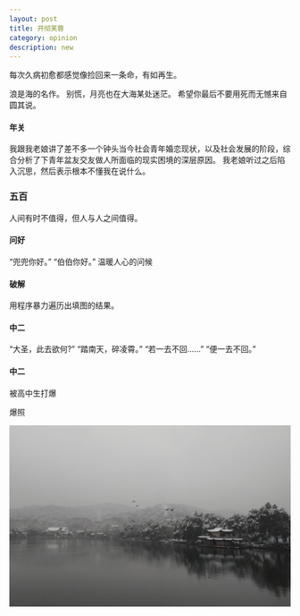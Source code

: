 ```yaml
---
layout: post
title: 开彻芙蓉
category: opinion
description: new
---
```



每次久病初愈都感觉像捡回来一条命，有如再生。


浪是海的名作。
别慌，月亮也在大海某处迷茫。
希望你最后不要用死而无憾来自圆其说。

#### 年关
我跟我老娘讲了差不多一个钟头当今社会青年婚恋现状，以及社会发展的阶段，综合分析了下青年盆友交友做人所面临的现实困境的深层原因。
我老娘听过之后陷入沉思，然后表示根本不懂我在说什么。

### 五百

人间有时不值得，但人与人之间值得。

#### 问好
“兜兜你好。”
“伯伯你好。”
温暖人心的问候


#### 破解
用程序暴力遍历出填图的结果。

#### 中二
“大圣，此去欲何?” 
“踏南天，碎凌霄。”
“若一去不回……” 
“便一去不回。”

#### 中二
被高中生打爆

爆照



<div id="transform0">
<div class="inner">
<img src="/images/lakesnow.jpg" alt="Nature">
</div>
</div>





